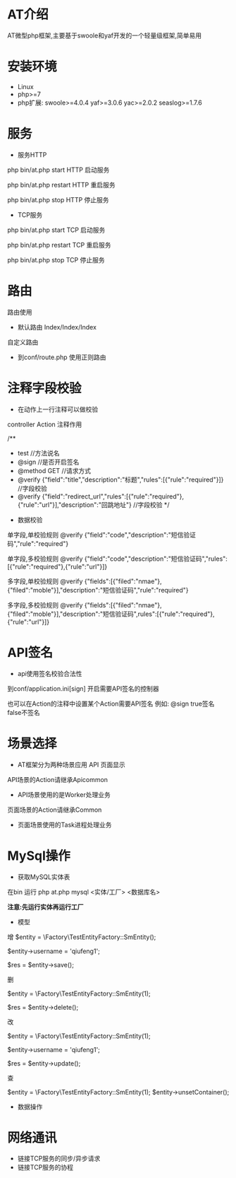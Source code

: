 # AT介绍
AT微型php框架,主要基于swoole和yaf开发的一个轻量级框架,简单易用

# 安装环境
- Linux
- php>=7
- php扩展: swoole>=4.0.4 yaf>=3.0.6 yac>=2.0.2 seaslog>=1.7.6

# 服务
- 服务HTTP

php bin/at.php start HTTP 启动服务

php bin/at.php restart HTTP 重启服务

php bin/at.php stop HTTP 停止服务

- TCP服务

php bin/at.php start TCP 启动服务

php bin/at.php restart TCP 重启服务

php bin/at.php stop TCP 停止服务


# 路由
路由使用
- 默认路由 Index/Index/Index

自定义路由
- 到conf/route.php 使用正则路由

# 注释字段校验
- 在动作上一行注释可以做校验

controller Action 注释作用

/**
 * test  //方法说名
 * @sign  //是否开启签名
 * @method GET  //请求方式
 * @verify {"field":"title","description":"标题","rules":[{"rule":"required"}]} //字段校验
 * @verify {"field":"redirect_url","rules":[{"rule":"required"},{"rule":"url"}],"description":"回跳地址"} //字段校验
 */	
- 数据校验

单字段,单校验规则 @verify {"field":"code","description":"短信验证码","rule":"required"}

单字段,多校验规则 @verify {"field":"code","description":"短信验证码","rules":[{"rule":"required"},{"rule":"url"}]}

多字段,单校验规则 @verify {"fields":[{"filed":"nmae"},{"filed":"moble"}],"description":"短信验证码","rule":"required"}

多字段,多校验规则 @verify {"fields":[{"filed":"nmae"},{"filed":"moble"}],"description":"短信验证码",rules":[{"rule":"required"},{"rule":"url"}]}

# API签名
- api使用签名校验合法性

到conf/application.ini[sign] 开启需要API签名的控制器

也可以在Action的注释中设置某个Action需要API签名 例如: @sign true签名 false不签名

# 场景选择
- AT框架分为两种场景应用 API 页面显示

API场景的Action请继承Apicommon

- API场景使用的是Worker处理业务

页面场景的Action请继承Common

- 页面场景使用的Task进程处理业务

# MySql操作

- 获取MySQL实体表

在bin 运行 php at.php mysql <实体/工厂>  <数据库名>

**注意:先运行实体再运行工厂**

- 模型

增
$entity = \Factory\TestEntityFactory::SmEntity();

$entity->username = 'qiufeng1';

$res = $entity->save();

删 

$entity = \Factory\TestEntityFactory::SmEntity(1);

$res = $entity->delete();

改

$entity = \Factory\TestEntityFactory::SmEntity(1);

$entity->username = 'qiufeng1';

$res = $entity->update();

查

$entity = \Factory\TestEntityFactory::SmEntity(1);
$entity->unsetContainer();

- 数据操作



# 网络通讯
- 链接TCP服务的同步/异步请求
- 链接TCP服务的协程

